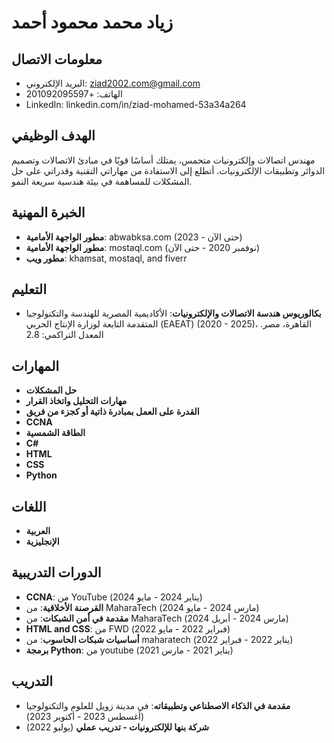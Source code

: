 # زياد محمد محمود أحمد

## معلومات الاتصال

* البريد الإلكتروني: ziad2002.com@gmail.com
* الهاتف: +201092095597
* LinkedIn: linkedin.com/in/ziad-mohamed-53a34a264

## الهدف الوظيفي

مهندس اتصالات وإلكترونيات متحمس، يمتلك أساسًا قويًا في مبادئ الاتصالات وتصميم الدوائر وتطبيقات الإلكترونيات. أتطلع إلى الاستفادة من مهاراتي التقنية وقدراتي على حل المشكلات للمساهمة في بيئة هندسية سريعة النمو.

## الخبرة المهنية

* **مطور الواجهة الأمامية**: abwabksa.com (2023 - حتى الآن)
* **مطور الواجهة الأمامية**: mostaql.com (نوفمبر 2020 - حتى الآن)
* **مطور ويب**: khamsat, mostaql, and fiverr

## التعليم

* **بكالوريوس هندسة الاتصالات والإلكترونيات**: الأكاديمية المصرية للهندسة والتكنولوجيا المتقدمة التابعة لوزارة الإنتاج الحربي (EAEAT) (2020 - 2025)، القاهرة، مصر. المعدل التراكمي: 2.8

## المهارات

* **حل المشكلات**
* **مهارات التحليل واتخاذ القرار**
* **القدرة على العمل بمبادرة ذاتية أو كجزء من فريق**
* **CCNA**
* **الطاقة الشمسية**
* **C#**
* **HTML**
* **CSS**
* **Python**

## اللغات

* **العربية**
* **الإنجليزية**

## الدورات التدريبية

* **CCNA**: من YouTube (يناير 2024 - مايو 2024)
* **القرصنة الأخلاقية**: من MaharaTech (مارس 2024 - مايو 2024)
* **مقدمة في أمن الشبكات**: من MaharaTech (مارس 2024 - أبريل 2024)
* **HTML and CSS**: من FWD (فبراير 2022 - مايو 2022)
* **أساسيات شبكات الحاسوب**: من maharatech (يناير 2022 - فبراير 2022)
* **برمجة Python**: من youtube (يناير 2021 - مارس 2021)

## التدريب

* **مقدمة في الذكاء الاصطناعي وتطبيقاته**: في مدينة زويل للعلوم والتكنولوجيا (أغسطس 2023 - أكتوبر 2023)
* **شركة بنها للإلكترونيات - تدريب عملي** (يوليو 2022)
